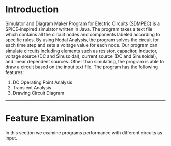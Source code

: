 <!-- Headings -->
# Introduction
Simulator and Diagram Maker Program for Electric Circuits (SDMPEC) is a SPICE-inspired simulator written in Java. The program takes a text file which contains all the circuit nodes and components labeled according to specific rules. By using Nodal Analysis, the program solves the circuit for each time step and sets a voltage value for each node. Our program can simulate circuits including elements such as resistor, capacitor, inductor, voltage source (DC and Sinusoidal), current source (DC and Sinusoidal), and linear dependent sources. Other than simulating, the program is able to draw a circuit based on the input text file.
The program has the following features:
1. DC Operating Point Analysis
1. Transient Analysis
1. Drawing Circuit Diagram
---
# Feature Examination
In this section we examine programs performance with different circuits as input.